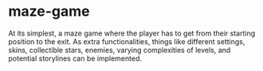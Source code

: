 # maze-game
At its simplest, a maze game where the player has to get from their starting position to the exit. As extra functionalities, things like different settings, skins, collectible stars, enemies, varying complexities of levels, and potential storylines can be implemented.

